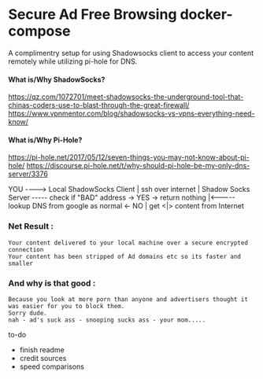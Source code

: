 Secure Ad Free Browsing docker-compose
======================================

A complimentry setup for using Shadowsocks client to access your content remotely while utilizing pi-hole for DNS.

#### What is/Why ShadowSocks?
https://qz.com/1072701/meet-shadowsocks-the-underground-tool-that-chinas-coders-use-to-blast-through-the-great-firewall/
https://www.vpnmentor.com/blog/shadowsocks-vs-vpns-everything-need-know/

#### What is/Why Pi-Hole?
https://pi-hole.net/2017/05/12/seven-things-you-may-not-know-about-pi-hole/
https://discourse.pi-hole.net/t/why-should-pi-hole-be-my-only-dns-server/3376


YOU ----> Local ShadowSocks Client
                   |
            ssh over internet
                   |
           Shadow Socks Server ----- check if "BAD" address -> YES -> return nothing
                   |<-----lookup DNS from google as normal <- NO
                   |
             get  <|> content
              from Internet
              
### Net Result : 
    Your content delivered to your local machine over a secure encrypted connection 
    Your content has been stripped of Ad domains etc so its faster and smaller
    
### And why is that good : 
    Because you look at more porn than anyone and advertisers thought it was easier for you to block them.
    Sorry dude. 
    nah - ad's suck ass - snooping sucks ass - your mom.....


to-do
* finish readme
* credit sources
* speed comparisons
